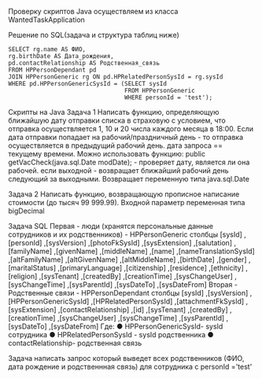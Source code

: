 Проверку скриптов Java осуществляем из класса WantedTaskApplication

Решение по SQL(задача и структура таблиц ниже)

```
SELECT rg.name AS ФИО,
rg.birthDate AS Дата_рождения,
pd.contactRelationship AS Родственная_связь
FROM HPPersonDependant pd
JOIN HPPersonGeneric rg ON pd.HPRelatedPersonSysId = rg.sysId
WHERE pd.HPPersonGenericSysId = (SELECT sysId 
                                 FROM HPPersonGeneric 
                                 WHERE personId = 'test');
```

Скрипты на Java
Задача 1
Написать функцию, определяющую ближайшую дату отправки списка в страховую с
условием, что отправка осуществляется 1, 10 и 20 числа каждого месяца в 18:00. Если дата
отправки попадает на рабочий/праздничный день - то отправка осуществляется в
предыдущий рабочий день.
дата запроса == текущему времени.
Можно использовать функцию:
public getVacCheck(java.sql.Date modDate); - проверяет дату, является ли она рабочей. если
выходной - возвращает ближайший рабочий день следующий за выходными. Возвращает
переменную типа java.sql.Date

Задача 2
Написать функцию, возвращающую прописное написание стоимости (до тысяч 99 999.99).
Входной параметр переменная типа bigDecimal

Задача SQL
Первая - люди (хранятся персональные данные сотрудников и их родственников) -
HPPersonGeneric
столбцы
[sysId]
,[personId]
,[sysVersion]
,[photoFkSysId]
,[sysExtension]
,[salutation]
,[familyName]
,[givenName]
,[middleName]
,[name]
,[nameTranslationSysId]
,[altFamilyName]
,[altGivenName]
,[altMiddleName]
,[birthDate]
,[gender]
,[maritalStatus]
,[primaryLanguage]
,[citizenship]
,[residence]
,[ethnicity]
,[religion]
,[sysTenant]
,[createdBy]
,[creationTime]
,[sysChangeUser]
,[sysChangeTime]
,[sysParentId]
,[sysDateTo]
,[sysDateFrom]
Вторая - Родственные связи - HPPersonDependant
столбцы
[sysId]
,[sysVersion]
,[HPPersonGenericSysId]
,[HPRelatedPersonSysId]
,[attachmentFkSysId]
,[sysExtension]
,[contactRelationship]
,[id]
,[sysTenant]
,[createdBy]
,[creationTime]
,[sysChangeUser]
,[sysChangeTime]
,[sysParentId]
,[sysDateTo]
,[sysDateFrom]
Где:
● HPPersonGenericSysId- sysId сотрудника
● HPRelatedPersonSysId - sysId родственника
● contactRelationship- родственная связь

Задача написать запрос который выведет всех родственников (ФИО, дата рождение и
родственнная связь) для сотрудника с personId ='test'